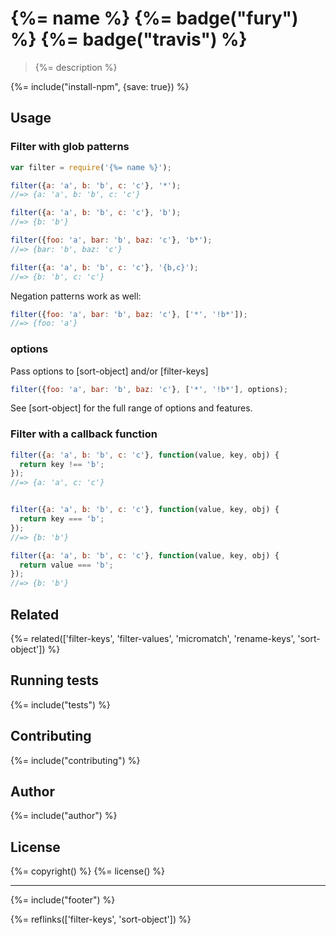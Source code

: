 # {%= name %} {%= badge("fury") %} {%= badge("travis") %}

> {%= description %}

{%= include("install-npm", {save: true}) %}

## Usage

### Filter with glob patterns

```js
var filter = require('{%= name %}');

filter({a: 'a', b: 'b', c: 'c'}, '*');
//=> {a: 'a', b: 'b', c: 'c'}

filter({a: 'a', b: 'b', c: 'c'}, 'b');
//=> {b: 'b'}

filter({foo: 'a', bar: 'b', baz: 'c'}, 'b*');
//=> {bar: 'b', baz: 'c'}

filter({a: 'a', b: 'b', c: 'c'}, '{b,c}');
//=> {b: 'b', c: 'c'}
```

Negation patterns work as well:

```js
filter({foo: 'a', bar: 'b', baz: 'c'}, ['*', '!b*']);
//=> {foo: 'a'}
```

### options

Pass options to [sort-object] and/or [filter-keys]

```js
filter({foo: 'a', bar: 'b', baz: 'c'}, ['*', '!b*'], options);
```

See [sort-object] for the full range of options and features.



### Filter with a callback function

```js
filter({a: 'a', b: 'b', c: 'c'}, function(value, key, obj) {
  return key !== 'b';
});
//=> {a: 'a', c: 'c'}


filter({a: 'a', b: 'b', c: 'c'}, function(value, key, obj) {
  return key === 'b';
});
//=> {b: 'b'}

filter({a: 'a', b: 'b', c: 'c'}, function(value, key, obj) {
  return value === 'b';
});
//=> {b: 'b'}
```

## Related
{%= related(['filter-keys', 'filter-values', 'micromatch', 'rename-keys', 'sort-object']) %}

## Running tests
{%= include("tests") %}

## Contributing
{%= include("contributing") %}

## Author
{%= include("author") %}

## License
{%= copyright() %}
{%= license() %}

***

{%= include("footer") %}

{%= reflinks(['filter-keys', 'sort-object']) %}
